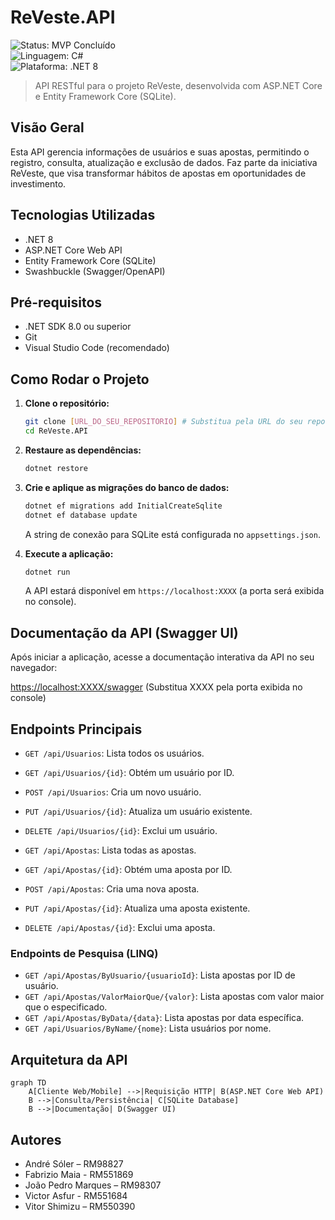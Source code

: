 # ReVeste.API

![Status: MVP Concluído](https://img.shields.io/badge/status-MVP%20Concluído-brightgreen?style=for-the-badge)  
![Linguagem: C#](https://img.shields.io/badge/csharp-%23239120.svg?style=for-the-badge&logo=c-sharp&logoColor=white)  
![Plataforma: .NET 8](https://img.shields.io/badge/.NET-8-5C2D91?style=for-the-badge&logo=.net&logoColor=white)

> API RESTful para o projeto ReVeste, desenvolvida com ASP.NET Core e Entity Framework Core (SQLite).

## Visão Geral

Esta API gerencia informações de usuários e suas apostas, permitindo o registro, consulta, atualização e exclusão de dados. Faz parte da iniciativa ReVeste, que visa transformar hábitos de apostas em oportunidades de investimento.

## Tecnologias Utilizadas

- .NET 8
- ASP.NET Core Web API
- Entity Framework Core (SQLite)
- Swashbuckle (Swagger/OpenAPI)

## Pré-requisitos

- .NET SDK 8.0 ou superior
- Git
- Visual Studio Code (recomendado)

## Como Rodar o Projeto

1. **Clone o repositório:**
   ```bash
   git clone [URL_DO_SEU_REPOSITORIO] # Substitua pela URL do seu repositório Git
   cd ReVeste.API
   ```

2. **Restaure as dependências:**
   ```bash
   dotnet restore
   ```

3. **Crie e aplique as migrações do banco de dados:**
   ```bash
   dotnet ef migrations add InitialCreateSqlite
   dotnet ef database update
   ```
   A string de conexão para SQLite está configurada no `appsettings.json`.

4. **Execute a aplicação:**
   ```bash
   dotnet run
   ```

   A API estará disponível em `https://localhost:XXXX` (a porta será exibida no console).

## Documentação da API (Swagger UI)

Após iniciar a aplicação, acesse a documentação interativa da API no seu navegador:

[https://localhost:XXXX/swagger](https://localhost:XXXX/swagger) (Substitua XXXX pela porta exibida no console)

## Endpoints Principais

- `GET /api/Usuarios`: Lista todos os usuários.
- `GET /api/Usuarios/{id}`: Obtém um usuário por ID.
- `POST /api/Usuarios`: Cria um novo usuário.
- `PUT /api/Usuarios/{id}`: Atualiza um usuário existente.
- `DELETE /api/Usuarios/{id}`: Exclui um usuário.

- `GET /api/Apostas`: Lista todas as apostas.
- `GET /api/Apostas/{id}`: Obtém uma aposta por ID.
- `POST /api/Apostas`: Cria uma nova aposta.
- `PUT /api/Apostas/{id}`: Atualiza uma aposta existente.
- `DELETE /api/Apostas/{id}`: Exclui uma aposta.

### Endpoints de Pesquisa (LINQ)

- `GET /api/Apostas/ByUsuario/{usuarioId}`: Lista apostas por ID de usuário.
- `GET /api/Apostas/ValorMaiorQue/{valor}`: Lista apostas com valor maior que o especificado.
- `GET /api/Apostas/ByData/{data}`: Lista apostas por data específica.
- `GET /api/Usuarios/ByName/{nome}`: Lista usuários por nome.

## Arquitetura da API

```mermaid
graph TD
    A[Cliente Web/Mobile] -->|Requisição HTTP| B(ASP.NET Core Web API)
    B -->|Consulta/Persistência| C[SQLite Database]
    B -->|Documentação| D(Swagger UI)
```

## Autores

- André Sóler – RM98827
- Fabrizio Maia - RM551869
- João Pedro Marques – RM98307
- Victor Asfur - RM551684
- Vitor Shimizu – RM550390


